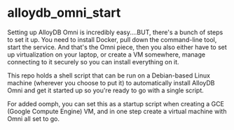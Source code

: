 # alloydb_omni_start
Setting up AlloyDB Omni is incredibly easy....BUT, there's a bunch of steps to set it up. You need to install Docker, pull down the command-line tool, start the service. And that's the Omni piece, then you also either have to set up virtualization on your laptop, or create a VM somewhere, manage connecting to it securely so you can install everything on it.

This repo holds a shell script that can be run on a Debian-based Linux machine (wherever you choose to put it) to automatically install AlloyDB Omni and get it started up so you're ready to go with a single script.

For added oomph, you can set this as a startup script when creating a GCE (Google Compute Engine) VM, and in one step create a virtual machine with Omni all set to go.